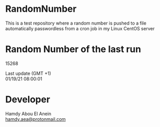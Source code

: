 # RandomNumber    
This is a test repository where a random number is pushed to a file automatically passwordless from a cron job in my Linux CentOS server    
# Random Number of the last run   
15268
      
Last update (GMT +1)    
01/19/21 08:00:01
# Developer    
Hamdy Abou El Anein   
hamdy.aea@protonmail.com
